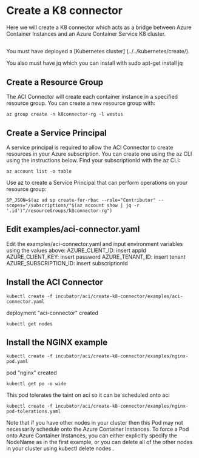 # Create a K8 connector 

Here we will create a K8 connector which acts as a bridge between Azure Container Instances and an Azure Container Service K8 cluster. 

##

You must have deployed a [Kubernetes cluster] (../../kubernetes/create/).

You also must have jq which you can install with sudo apt-get install jq


## Create a Resource Group
The ACI Connector will create each container instance in a specified resource group. You can create a new resource group with:

```
az group create -n k8connector-rg -l westus
```

## Create a Service Principal

A service principal is required to allow the ACI Connector to create resources in your Azure subscription. You can create one using the az CLI using the instructions below.
Find your subscriptionId with the az CLI:

```
az account list -o table
```
Use az to create a Service Principal that can perform operations on your resource group:

```
SP_JSON=$(az ad sp create-for-rbac --role="Contributor" --scopes="/subscriptions/"$(az account show | jq -r '.id')"/resourceGroups/k8connector-rg")
```
## Edit examples/aci-connector.yaml 
Edit the examples/aci-connector.yaml and input environment variables using the values above:
AZURE_CLIENT_ID: insert appId
AZURE_CLIENT_KEY: insert password
AZURE_TENANT_ID: insert tenant
AZURE_SUBSCRIPTION_ID: insert subscriptionId

## Install the ACI Connector

```
kubectl create -f incubator/aci/create-k8-connector/examples/aci-connector.yaml 
```
deployment "aci-connector" created

```
kubectl get nodes
```

## Install the NGINX example
```
kubectl create -f incubator/aci/create-k8-connector/examples/nginx-pod.yaml 
```
pod "nginx" created 
```
kubectl get po -o wide
```
This pod tolerates the taint on aci so it can be scheduled onto aci
```
kubectl create -f incubator/aci/create-k8-connector/examples/nginx-pod-tolerations.yaml
```
Note that if you have other nodes in your cluster then this Pod may not necessarily schedule onto the Azure Container Instances.
To force a Pod onto Azure Container Instances, you can either explicitly specify the NodeName as in the first example, or you can delete all of the other nodes in your cluster using kubectl delete nodes <node-name>.

